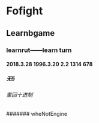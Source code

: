 # Fofight

## Learnbgame

### learnrut——learn turn

#### 2018.3.28 1996.3.20 2.2 1314 678

##### 无5

###### 重回十进制

####### wheNotEngine
